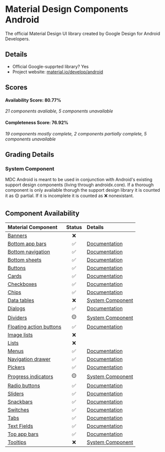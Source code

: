 # Material Design Components Android
The official Material Design UI library created by Google Design for Android Developers.

## Details

- Official Google-supprted library? Yes
- Project website: [material.io/develop/android](https://material.io/develop/android)

## Scores
#### Availability Score: 80.77%

 _21 components avaliable, 5 components unavailable_

#### Completeness Score: 76.92%

 _19 components mostly complete, 2 components partially complete, 5 components unavailable_

## Grading Details

### System Component
MDC Android is meant to be used in conjunction with Android's existing support design
components (living through androidx.core). If a thorough component is only available thorugh the support design library it is counted it as 🟡 partial. If it is incomplete it is counted as ❌ nonexistant.

## Component Availability

| Material Component | Status | Details |
| :---               | :---:  |:--      |
|[Banners](https://material.io/components/banners)|❌|
|[Bottom app bars](https://material.io/components/app-bars-bottom)|✅|[Documentation](https://material.io/develop/android/components/app-bars-bottom)|
|[Bottom navigation](https://material.io/components/bottom-navigation)|✅|[Documentation](https://material.io/develop/android/components/bottom-navigation)
|[Bottom sheets](https://material.io/components/sheets-bottom)|✅|[Documentation](https://material.io/develop/android/components/sheets-bottom)
|[Buttons](https://material.io/components/buttons)|✅|[Documentation](https://material.io/develop/android/components/buttons)
|[Cards](https://material.io/components/cards)|✅|[Documentation](https://material.io/develop/android/components/cards)
|[Checkboxes](https://material.io/components/selection-controls#checkboxes)|✅|[Documentation](https://material.io/develop/android/components/checkboxes)
|[Chips](https://material.io/components/chips)|✅|[Documentation](https://material.io/develop/android/components/chips)
|[Data tables](https://material.io/components/data-tables)|❌|[System Component](https://developer.android.com/guide/topics/ui/layout/grid)|
|[Dialogs](https://material.io/components/dialogs)|✅|[Documentation](https://material.io/develop/android/components/dialogs)
|[Dividers](https://material.io/components/dividers)|🟡|[System Component](https://developer.android.com/reference/androidx/recyclerview/widget/DividerItemDecoration)|
|[Floating action buttons](https://material.io/components/buttons-floating-action-button)|✅|[Documentation](https://material.io/develop/android/components/floating-action-button)
|[Image lists](https://material.io/components/image-lists)|❌|
|[Lists](https://material.io/components/lists)|❌|
|[Menus](https://material.io/components/menus)|✅|[Documentation](https://material.io/develop/android/components/menu)
|[Navigation drawer](https://material.io/components/navigation-drawer)|✅|[Documentation](https://material.io/develop/android/components/navigation-view)
|[Pickers](https://material.io/components/pickers)|✅|[Documentation](https://material.io/develop/android/components/picker)
|[Progress indicators](https://material.io/components/progress-indicators)|🟡|[System Component](https://developer.android.com/reference/android/widget/ProgressBar)|
|[Radio buttons](https://material.io/components/selection-controls#radio-buttons)|✅|[Documentation](https://material.io/develop/android/components/radiobuttons)
|[Sliders](https://material.io/components/sliders)|✅|[Documentation](https://material.io/develop/android/components/sliders)
|[Snackbars](https://material.io/components/snackbars)|✅|[Documentation](https://material.io/develop/android/components/snackbars)
|[Switches](https://material.io/components/selection-controls#switches)|✅|[Documentation](https://material.io/develop/android/components/switches)
|[Tabs](https://material.io/components/tabs)|✅|[Documentation](https://material.io/develop/android/components/tabs)
|[Text Fields](https://material.io/components/text-fields)|✅|[Documentation](https://material.io/develop/android/components/text-fields)
|[Top app bars](https://material.io/develop/android/components/app-bars-top)|✅|[Documentation](https://material.io/develop/android/components/switches)
|[Tooltips](https://material.io/components/tooltips)|❌|[System Component](https://developer.android.com/guide/topics/ui/tooltips)|
